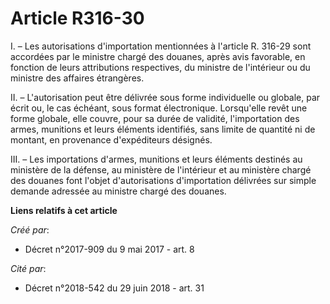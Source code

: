 # Article R316-30

I. – Les autorisations d'importation mentionnées à l'article R. 316-29 sont accordées par le ministre chargé des douanes,
après avis favorable, en fonction de leurs attributions respectives, du ministre de l'intérieur ou du ministre des affaires
étrangères.

II. – L'autorisation peut être délivrée sous forme individuelle ou globale, par écrit ou, le cas échéant, sous format
électronique. Lorsqu'elle revêt une forme globale, elle couvre, pour sa durée de validité, l'importation des armes, munitions
et leurs éléments identifiés, sans limite de quantité ni de montant, en provenance d'expéditeurs désignés.

III. – Les importations d'armes, munitions et leurs éléments destinés au ministère de la défense, au ministère de l'intérieur
et au ministère chargé des douanes font l'objet d'autorisations d'importation délivrées sur simple demande adressée au
ministre chargé des douanes.

**Liens relatifs à cet article**

_Créé par_:

  - Décret n°2017-909 du 9 mai 2017 - art. 8

_Cité par_:

  - Décret n°2018-542 du 29 juin 2018 - art. 31
